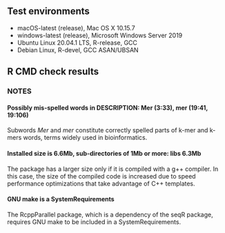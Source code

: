## Test environments

* macOS-latest (release), Mac OS X 10.15.7
* windows-latest (release), Microsoft Windows Server 2019
* Ubuntu Linux 20.04.1 LTS, R-release, GCC
* Debian Linux, R-devel, GCC ASAN/UBSAN

## R CMD check results

### NOTES

#### Possibly mis-spelled words in DESCRIPTION: Mer (3:33), mer (19:41, 19:106)

Subwords *Mer* and *mer* constitute correctly spelled parts of k-mer and k-mers words,
terms widely used in bioinformatics.

#### Installed size is 6.6Mb, sub-directories of 1Mb or more: libs 6.3Mb

The package has a larger size only if it is compiled with a g++ compiler.
In this case, the size of the compiled code is increased
due to speed performance optimizations
that take advantage of C++ templates.

#### GNU make is a SystemRequirements

The RcppParallel package, which is a dependency of the seqR package,
requires GNU make to be included in a SystemRequirements.